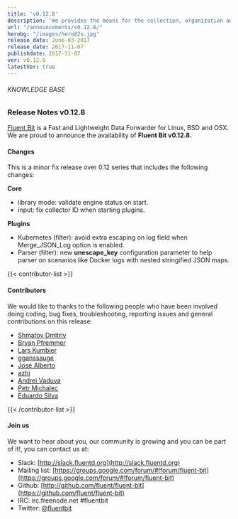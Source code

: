 ```yaml
---
title: 'v0.12.8'
description: 'We provides the means for the collection, organization and computerized retrieval of knowledgeand Lightweight Data Forwarder for Linux, BSD and OSX. We are proud to announce the availability of Fluent Bit v0.12.8.'
url: "/announcements/v0.12.8/"
herobg: "/images/hero@2x.jpg"
release_date: June-03-2017
release_date: 2017-11-07
publishdate: 2017-11-07
ver: v0.12.8
latestVer: true
---
```


###### KNOWLEDGE BASE

### Release Notes v0.12.8

[Fluent Bit](https://fluentbit.io/) is a Fast and Lightweight Data Forwarder for Linux, BSD and OSX. We are proud to announce the availability of **Fluent Bit v0.12.8.**

#### Changes

This is a minor fix release over 0.12 series that includes the following changes:

**Core**

* library mode: validate engine status on start.
* input: fix collector ID when starting plugins.


**Plugins**

* Kubernetes (filter): avoid extra escaping on log field when Merge_JSON_Log option is enabled.
* Parser (filter): new **unescape_key** configuration parameter to help parser on scenarios like Docker logs with nested stringified JSON maps.


{{< contributor-list >}}

#### Contributors

We would like to thanks to the following people who have been involved doing coding, bug fixes, troubleshooting, reporting issues and general contributions on this release:


* [Shmatov Dmitriy](https://github.com/dshmatov)
* [Bryan Pfremmer](https://github.com/pfremm)
* [Lars Kumbier](https://github.com/LarsKumbier)
* [gganssauge](https://github.com/gganssauge)
* [José Alberto](https://github.com/jalberto)
* [azhi](https://github.com/azhi)
* [Andrei Vaduva](https://github.com/lynxaegon)
* [Petr Michalec](https://github.com/epcim)
* [Eduardo Silva](https://github.com/edsiper)

{{< /contributor-list >}}

#### Join us

We want to hear about you, our community is growing and you can be part of it!, you can contact us at:

* Slack: [http://slack.fluentd.org](http://slack.fluentd.org)
* Mailing list: [https://groups.google.com/forum/#!forum/fluent-bit](https://groups.google.com/forum/#!forum/fluent-bit)
* Github: [http://github.com/fluent/fluent-bit](https://github.com/fluent/fluent-bit)
* IRC: irc.freenode.net #fluentbit
* Twitter: [@fluentbit](https://twitter.com/fluentbit)